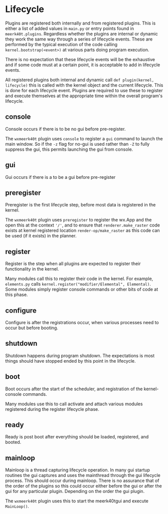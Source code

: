 # Lifecycle
Plugins are registered both internally and from registered plugins. This is either a list of added values in `main.py` or entry points found in `meerk40t.plugins`. Regardless whether the plugins are internal or dynamic they work the same way through a series of lifecycle events. These are performed by the typical execution of the code calling `kernel.bootstrap(<event>)` at various parts doing program execution.

There is no expectation that these lifecycle events will be the exhaustive and if some code must at a certain point, it is acceptable to add in lifecycle events. 

All registered plugins both internal and dynamic call `def plugin(kernel, lifecycle)` this is called with the kernel object and the current lifecycle. This is done for each lifecycle event. Plugins are required to use these to register and execute themselves at the appropriate time within the overall program's lifecycle.

## console
Console occurs if there is to be no gui before pre-register.

The `wxmeerk40t` plugin uses `console` to register a `gui` command to launch the main window. So if the `-z` flag for no-gui is used rather than `-Z` to fully suppress the gui, this permits launching the gui from console.

## gui
Gui occurs if there is a to be a gui before pre-register

## preregister
Preregister is the first lifecycle step, before most data is registered in the kernel.

The `wxmeerk40t` plugin uses `preregister` to register the wx.App and the open this at the context `'/'`, and to ensure that `renderer.make_raster` code exists at kernel registered location `render-op/make_raster` as this code can be used (if it exists) in the planner.

## register
Register is the step when all plugins are expected to register their functionality in the kernel.

Many modules call this to register their code in the kernel. For example, `elements.py` calls `kernel.register("modifier/Elemental", Elemental)`. Some modules simply register console commands or other bits of code at this phase. 

## configure
Configure is after the registrations occur, when various processes need to occur but before booting.

## shutdown
Shutdown happens during program shutdown. The expectations is most things should have stopped ended by this point in the lifecycle.

## boot
Boot occurs after the start of the scheduler, and registration of the kernel-console commands.

Many modules use this to call activate and attach various modules registered during the register lifecycle phase.

## ready
Ready is post boot after everything should be loaded, registered, and booted.

## mainloop
Mainloop is a thread capturing lifecycle operation. In many gui startup routines the gui captures and uses the mainthread through the gui lifecycle process. This should occur during mainloop. There is no assurance that of the order of the plugins so this could occur either before the gui or after the gui for any particular plugin. Depending on the order the gui plugin.

The `wxmeerk40t` plugin uses this to start the meerk40tgui and execute `MainLoop()`.

